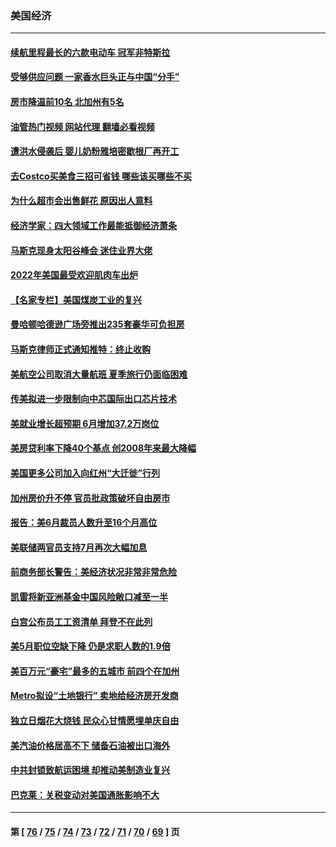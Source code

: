 ### 美国经济
---
#### [续航里程最长的六款电动车 冠军非特斯拉](../../pages/ncid1078158/n13775871.md?07111245) 
#### [受够供应问题 一家香水巨头正与中国“分手”](../../pages/ncid1078158/n13777894.md?07111245) 
#### [房市降温前10名 北加州有5名](../../pages/ncid1078158/n13777755.md?07111245) 
#### [油管热门视频 网站代理 翻墙必看视频](http://209.222.30.114:81/youtube.html?07111245)
#### [遭洪水侵袭后 婴儿奶粉雅培密歇根厂再开工](../../pages/ncid1078158/n13777654.md?07111245) 
#### [去Costco买美食三招可省钱 哪些该买哪些不买](../../pages/ncid1078158/n13773631.md?07111245) 
#### [为什么超市会出售鲜花 原因出人意料](../../pages/ncid1078158/n13773740.md?07111245) 
#### [经济学家：四大领域工作最能抵御经济萧条](../../pages/ncid1078158/n13774518.md?07111245) 
#### [马斯克现身太阳谷峰会 迷住业界大佬](../../pages/ncid1078158/n13777239.md?07111245) 
#### [2022年美国最受欢迎肌肉车出炉](../../pages/ncid1078158/n13775900.md?07111245) 
#### [【名家专栏】美国煤炭工业的复兴](../../pages/ncid1078158/n13777125.md?07111245) 
#### [曼哈顿哈德逊广场旁推出235套豪华可负担房](../../pages/ncid1078158/n13776915.md?07111245) 
#### [马斯克律师正式通知推特：终止收购](../../pages/ncid1078158/n13776721.md?07111245) 
#### [美航空公司取消大量航班 夏季旅行仍面临困难](../../pages/ncid1078158/n13776653.md?07111245) 
#### [传美拟进一步限制向中芯国际出口芯片技术](../../pages/ncid1078158/n13776630.md?07111245) 
#### [美就业增长超预期 6月增加37.2万岗位](../../pages/ncid1078158/n13776506.md?07111245) 
#### [美房贷利率下降40个基点 创2008年来最大降幅](../../pages/ncid1078158/n13776241.md?07111245) 
#### [美国更多公司加入向红州“大迁徙”行列](../../pages/ncid1078158/n13776060.md?07111245) 
#### [加州房价升不停 官员批政策破坏自由房市](../../pages/ncid1078158/n13776097.md?07111245) 
#### [报告：美6月裁员人数升至16个月高位](../../pages/ncid1078158/n13775962.md?07111245) 
#### [美联储两官员支持7月再次大幅加息](../../pages/ncid1078158/n13775983.md?07111245) 
#### [前商务部长警告：美经济状况非常非常危险](../../pages/ncid1078158/n13775773.md?07111245) 
#### [凯雷将新亚洲基金中国风险敞口减至一半](../../pages/ncid1078158/n13775841.md?07111245) 
#### [白宫公布员工工资清单 拜登不在此列](../../pages/ncid1078158/n13775794.md?07111245) 
#### [美5月职位空缺下降 仍是求职人数的1.9倍](../../pages/ncid1078158/n13775025.md?07111245) 
#### [美百万元“豪宅”最多的五城市 前四个在加州](../../pages/ncid1078158/n13774175.md?07111245) 
#### [Metro拟设“土地银行” 卖地给经济房开发商](../../pages/ncid1078158/n13774412.md?07111245) 
#### [独立日烟花大烧钱 民众心甘情愿埋单庆自由](../../pages/ncid1078158/n13774328.md?07111245) 
#### [美汽油价格居高不下 储备石油被出口海外](../../pages/ncid1078158/n13774296.md?07111245) 
#### [中共封锁致航运困境 却推动美制造业复兴](../../pages/ncid1078158/n13774161.md?07111245) 
#### [巴克莱：关税变动对美国通胀影响不大](../../pages/ncid1078158/n13774227.md?07111245) 

---
#### 第 [ [76](./76.md?07111245) / [75](./75.md?07111245) / [74](./74.md?07111245) / [73](./73.md?07111245) / [72](./72.md?07111245) / [71](./71.md?07111245) / [70](./70.md?07111245) / [69](./69.md?07111245) ] 页
